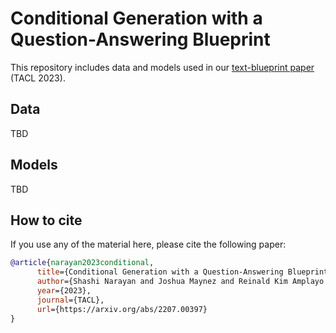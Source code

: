 # Conditional Generation with a Question-Answering Blueprint

This repository includes data and models used in our [text-blueprint paper](https://arxiv.org/pdf/2207.00397.pdf) (TACL 2023).

## Data

TBD

## Models

TBD

## How to cite

If you use any of the material here, please cite the following paper:

```bibtex
@article{narayan2023conditional,
      title={Conditional Generation with a Question-Answering Blueprint}, 
      author={Shashi Narayan and Joshua Maynez and Reinald Kim Amplayo and Kuzman Ganchev and Annie Louis and Fantine Huot and Anders Sandholm and Dipanjan Das and Mirella Lapata},
      year={2023},
      journal={TACL},
      url={https://arxiv.org/abs/2207.00397}
}
```